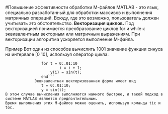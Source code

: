 #Повышение эффективности обработки М-файлов
MATLAB - это язык, специально разработанный для обработки массивов и выполнения матричных операций. 
Всюду, где это возможно, пользователь должен учитывать это обстоятельство.
**Векторизация циклов.**
Под векторизацией понимается преобразование циклов for и while к эквивалентным векторным или матричным выражениям. При векторизации алгоритма ускоряется выполнение M-файла.

Пример
Вот один из способов вычислить 1001 значение функции синуса на интервале [0 10], используя оператор цикла:
```                i = 0;
                for t = 0:.01:10
                        i = i + 1;
                    y(i) = sin(t);
                end```
             Эквивалентная векторизованная форма имеет вид
                t = 0:.01:10;
                y = sin(t);
В этом случае вычисления выполняются намного быстрее, и такой подход в системе MATLAB является предпочтительным. 
Время выполнения этих М-файлов можно оценить, используя команды tic и toc.
